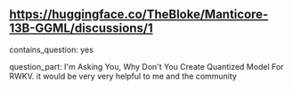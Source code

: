 ## https://huggingface.co/TheBloke/Manticore-13B-GGML/discussions/1

contains_question: yes

question_part: I'm Asking You, Why Don't You Create Quantized Model For RWKV. it would be very very helpful to me and the community